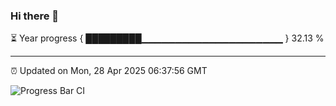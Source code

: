 ### Hi there 👋

⏳ Year progress { █████████▁▁▁▁▁▁▁▁▁▁▁▁▁▁▁▁▁▁▁▁▁ } 32.13 %

---

⏰ Updated on Mon, 28 Apr 2025 06:37:56 GMT

![Progress Bar CI](https://github.com/liununu/liununu/workflows/Progress%20Bar%20CI/badge.svg)
